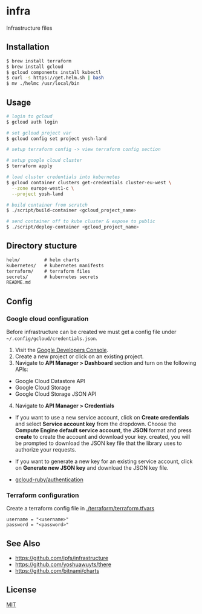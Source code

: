 # infra
Infrastructure files

## Installation
```sh
$ brew install terraform
$ brew install gcloud
$ gcloud components install kubectl
$ curl -s https://get.helm.sh | bash
$ mv ./helmc /usr/local/bin
```

## Usage
```sh
# login to gcloud
$ gcloud auth login

# set gcloud project var
$ gcloud config set project yosh-land

# setup terraform config -> view terraform config section

# setup google cloud cluster
$ terraform apply

# load cluster credentials into kubernetes
$ gcloud container clusters get-credentials cluster-eu-west \
  --zone europe-west1-c \
  --project yosh-land

# build container from scratch
$ ./script/build-container <gcloud_project_name>

# send container off to kube cluster & expose to public
$ ./script/deploy-container <gcloud_project_name>
```

## Directory stucture
```txt
helm/         # helm charts
kubernetes/   # kubernetes manifests
terraform/    # terraform files
secrets/      # kubernetes secrets
README.md
```

## Config
### Google cloud configuration
Before infrastructure can be created we must get a config file under
`~/.config/gcloud/credentials.json`.

1. Visit the [Google Developers
   Console](https://console.developers.google.com/project).
2. Create a new project or click on an existing project.
3. Navigate to __API Manager > Dashboard__ section and turn on the following
   APIs:
  - Google Cloud Datastore API
  - Google Cloud Storage
  - Google Cloud Storage JSON API
4. Navigate to __API Manager > Credentials__
  - If you want to use a new service account, click on __Create credentials__
    and select __Service account key__ from the dropdown. Choose the __Compute
    Engine default service account__, the __JSON__ format and press __create__
    to create the account and download your key.
    created, you will be prompted to download the JSON key file that the
    library uses to authorize your requests.
  - If you want to generate a new key for an existing service account, click on
    __Generate new JSON key__ and download the JSON key file.

- [gcloud-ruby/authentication](http://googlecloudplatform.github.io/gcloud-ruby/docs/v0.1.1/AUTHENTICATION.md)

### Terraform configuration
Create a terraform config file in [./terraform/terraform.tfvars][tfconfig]
```hcl
username = "<username>"
password = "<password>"
```

## See Also
- https://github.com/ipfs/infrastructure
- https://github.com/yoshuawuyts/there
- https://github.com/bitnami/charts

## License
[MIT](https://tldrlegal.com/license/mit-license)

[tfconfig]: https://www.terraform.io/intro/getting-started/variables.html
